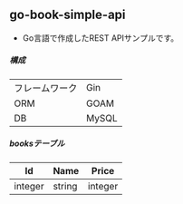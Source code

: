 ## go-book-simple-api
* Go言語で作成したREST APIサンプルです。

##### 構成
|  |  |
| -- | -- |
| フレームワーク | Gin |
| ORM | GOAM |
| DB | MySQL |

##### booksテーブル
| Id | Name | Price |
| -- | -- | -- |
| integer | string | integer |
